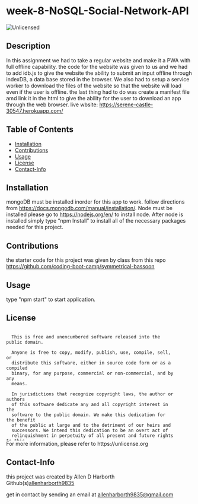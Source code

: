 # week-8-NoSQL-Social-Network-API
<img src="https://img.shields.io/badge/license-Unlicensed-blue" alt="Unlicensed">   

## Description
In this assignment we had to take a regular website and make it a PWA with full offline capability. the code for the website was given to us and we had to add idb.js to give the website the ability to submit an input offline through indexDB, a data base stored in the browser. We also had to setup a service worker to download the files of the website so that the website will load even if the user is offline. the last thing had to do was create a manifest file amd link it in the html to give the ability for the user to download an app through the web browser. 
live wbsite: https://serene-castle-30547.herokuapp.com/

## Table of Contents
  * [Installation](#installation)
  * [Contributions](#contributions)
  * [Usage](#usage)
  * [License](#license)
  * [Contact-Info](#contact-info)

## Installation  

mongoDB must be installed inorder for this app to work. follow directions from https://docs.mongodb.com/manual/installation/.
Node must be installed please go to https://nodejs.org/en/ to install node.
After node is installed simply type “npm Install” to install all of the necessary packages needed for this project.

## Contributions

the starter code for this project was given by class from this repo https://github.com/coding-boot-camp/symmetrical-bassoon

## Usage

type "npm start" to start application. 

## License
  <div style="height:300px; width:90%; overflow:auto;">

      This is free and unencumbered software released into the public domain.
    
      Anyone is free to copy, modify, publish, use, compile, sell, or
      distribute this software, either in source code form or as a compiled
      binary, for any purpose, commercial or non-commercial, and by any
      means.
      
      In jurisdictions that recognize copyright laws, the author or authors
      of this software dedicate any and all copyright interest in the
      software to the public domain. We make this dedication for the benefit
      of the public at large and to the detriment of our heirs and
      successors. We intend this dedication to be an overt act of
      relinquishment in perpetuity of all present and future rights to this
      software under copyright law.
      
      THE SOFTWARE IS PROVIDED "AS IS", WITHOUT WARRANTY OF ANY KIND,
      EXPRESS OR IMPLIED, INCLUDING BUT NOT LIMITED TO THE WARRANTIES OF
      MERCHANTABILITY, FITNESS FOR A PARTICULAR PURPOSE AND NONINFRINGEMENT.
      IN NO EVENT SHALL THE AUTHORS BE LIABLE FOR ANY CLAIM, DAMAGES OR
      OTHER LIABILITY, WHETHER IN AN ACTION OF CONTRACT, TORT OR OTHERWISE,
      ARISING FROM, OUT OF OR IN CONNECTION WITH THE SOFTWARE OR THE USE OR
      OTHER DEALINGS IN THE SOFTWARE.
  </div>
For more information, please refer to https://unlicense.org

## Contact-Info
this project was created by Allen D Harborth  
Github(s)[allenharborth9835](https://github.com/allenharborth9835)

get in contact by sending an email at allenharborth9835@gmail.com
